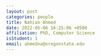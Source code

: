 ```yaml
---
layout: post
categories: people
title: Nahian Ahmed
date: 2022-05-06 16:25:06 +0500
affiliation: PhD, Computer Science 
isStudent: 1
email: ahmedna@oregonstate.edu
---
```



